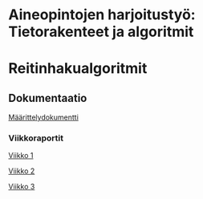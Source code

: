 # Aineopintojen harjoitustyö: Tietorakenteet ja algoritmit

# Reitinhakualgoritmit

## Dokumentaatio

[Määrittelydokumentti](https://github.com/hoffrenm/reitinhaku/blob/master/dokumentaatio/maarittelydokumentti.md)

### Viikkoraportit

[Viikko 1](https://github.com/hoffrenm/reitinhaku/blob/master/dokumentaatio/viikkoraportti1.md)

[Viikko 2](https://github.com/hoffrenm/reitinhaku/blob/master/dokumentaatio/viikkoraportti2.md)

[Viikko 3](https://github.com/hoffrenm/reitinhaku/blob/master/dokumentaatio/viikkoraportti3.md)
